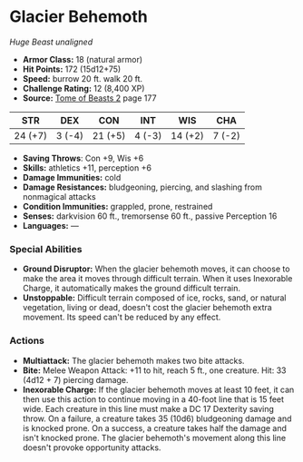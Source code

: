 # Glacier Behemoth

*Huge* *Beast* *unaligned*

- **Armor Class:** 18 (natural armor)
- **Hit Points:** 172 (15d12+75)
- **Speed:** burrow 20 ft. walk 20 ft.
- **Challenge Rating:** 12 (8,400 XP)
- **Source:** [Tome of Beasts 2](https://koboldpress.com/kpstore/product/tome-of-beasts-2-for-5th-edition) page 177

| STR | DEX | CON | INT | WIS | CHA |
| --- | --- | --- | --- | --- | --- |
| 24 (+7) | 3 (-4) | 21 (+5) | 4 (-3) | 14 (+2) | 7 (-2) |

- **Saving Throws**: Con +9, Wis +6
- **Skills:** athletics +11, perception +6
- **Damage Immunities:** cold
- **Damage Resistances:** bludgeoning, piercing, and slashing from nonmagical attacks
- **Condition Immunities:** grappled, prone, restrained
- **Senses:** darkvision 60 ft., tremorsense 60 ft., passive Perception 16
- **Languages:** —

### Special Abilities

- **Ground Disruptor:** When the glacier behemoth moves, it can choose to make the area it moves through difficult terrain. When it uses Inexorable Charge, it automatically makes the ground difficult terrain.
- **Unstoppable:** Difficult terrain composed of ice, rocks, sand, or natural vegetation, living or dead, doesn't cost the glacier behemoth extra movement. Its speed can't be reduced by any effect.

### Actions

- **Multiattack:** The glacier behemoth makes two bite attacks.
- **Bite:** Melee Weapon Attack: +11 to hit, reach 5 ft., one creature. Hit: 33 (4d12 + 7) piercing damage.
- **Inexorable Charge:** If the glacier behemoth moves at least 10 feet, it can then use this action to continue moving in a 40-foot line that is 15 feet wide. Each creature in this line must make a DC 17 Dexterity saving throw. On a failure, a creature takes 35 (10d6) bludgeoning damage and is knocked prone. On a success, a creature takes half the damage and isn't knocked prone. The glacier behemoth's movement along this line doesn't provoke opportunity attacks.


